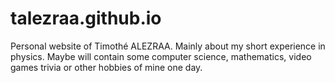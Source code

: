 # talezraa.github.io

Personal website of Timothé ALEZRAA.
Mainly about my short experience in physics.
Maybe will contain some computer science, mathematics, video games trivia or other hobbies of mine one day.
